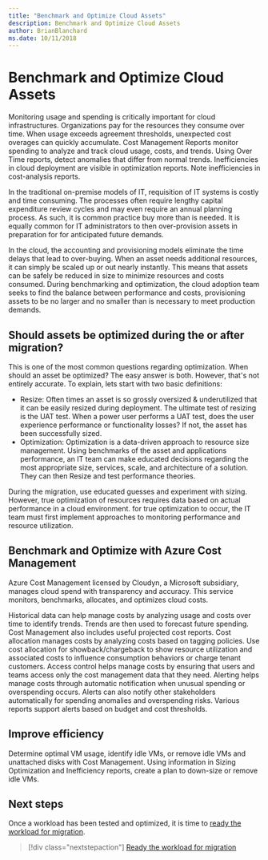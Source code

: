 ```yaml
---
title: "Benchmark and Optimize Cloud Assets"
description: Benchmark and Optimize Cloud Assets
author: BrianBlanchard
ms.date: 10/11/2018
---
```


# Benchmark and Optimize Cloud Assets

Monitoring usage and spending is critically important for cloud infrastructures. Organizations pay for the resources they consume over time. When usage exceeds agreement thresholds, unexpected cost overages can quickly accumulate. Cost Management Reports monitor spending to analyze and track cloud usage, costs, and trends. Using Over Time reports, detect anomalies that differ from normal trends. Inefficiencies in cloud deployment are visible in optimization reports. Note inefficiencies in cost-analysis reports.

In the traditional on-premise models of IT, requisition of IT systems is costly and time consuming. The processes often require lengthy capital expenditure review cycles and may even require an annual planning process. As such, it is common practice buy more than is needed. It is equally common for IT administrators to then over-provision assets in preparation for for anticipated future demands.

In the cloud, the accounting and provisioning models eliminate the time delays that lead to over-buying. When an asset needs additional resources, it can simply be scaled up or out nearly instantly. This means that assets can be safely be reduced in size to minimize resources and costs consumed. During benchmarking and optimization, the cloud adoption team seeks to find the balance between performance and costs, provisioning assets to be no larger and no smaller than is necessary to meet production demands.

## Should assets be optimized during the or after migration?

This is one of the most common questions regarding optimization. When should an asset be optimized? The easy answer is both. However, that's not entirely accurate. To explain, lets start with two basic definitions:

* Resize: Often times an asset is so grossly oversized & underutilized that it can be easily resized during deployment. The ultimate test of resizing is the UAT test. When a power user performs a UAT test, does the user experience performance or functionality losses? If not, the asset has been successfully sized.
* Optimization: Optimization is a data-driven approach to resource size management. Using benchmarks of the asset and applications performance, an IT team can make educated decisions regarding the most appropriate size, services, scale, and architecture of a solution. They can then Resize and test performance theories.

During the migration, use educated guesses and experiment with sizing. However, true optimization of resources requires data based on actual performance in a cloud environment. for true optimization to occur, the IT team must first implement approaches to monitoring performance and resource utilization.

## Benchmark and Optimize with Azure Cost Management

Azure Cost Management licensed by Cloudyn, a Microsoft subsidiary, manages cloud spend with transparency and accuracy. This service monitors, benchmarks, allocates, and optimizes cloud costs.

Historical data can help manage costs by analyzing usage and costs over time to identify trends. Trends are then used to forecast future spending. Cost Management also includes useful projected cost reports. Cost allocation manages costs by analyzing costs based on tagging policies. Use cost allocation for showback/chargeback to show resource utilization and associated costs to influence consumption behaviors or charge tenant customers. Access control helps manage costs by ensuring that users and teams access only the cost management data that they need. Alerting helps manage costs through automatic notification when unusual spending or overspending occurs. Alerts can also notify other stakeholders automatically for spending anomalies and overspending risks. Various reports support alerts based on budget and cost thresholds.

## Improve efficiency

Determine optimal VM usage, identify idle VMs, or remove idle VMs and unattached disks with Cost Management. Using information in Sizing Optimization and Inefficiency reports, create a plan to down-size or remove idle VMs.

## Next steps

Once a workload has been tested and optimized, it is time to [ready the workload for migration](./ready.md).

> [!div class="nextstepaction"]
> [Ready the workload for migration](./ready.md)